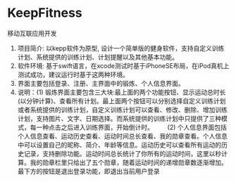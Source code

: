 # KeepFitness
移动互联应用开发
1. 项目简介: 以kepp软件为原型, 设计一个简单版的健身软件，支持自定义训练计划、系统提供的训练计划、计划提醒以及其他基本功能。
2. 软件环境: 基于swift语言，在xcode测试时基于iPhoneSE布局，在iPod真机上测试成功，建议运行时基于这两种环境。
3. 界面主要包括登录、注册、主界面中的锻炼、个人信息界面。
4. 说明：(1) 锻炼界面主要包含三大块:最上面的两个功能按钮、显示运动总时长(以分钟计算)、查看所有计划。最上面两个按钮可以分别选择自定义训练计划或者系统提供的训练计划，自定义训练计划可以查看、修改、删除、增加训练计划，支持图片、文字、日期选择。而系统提供的训练计划中只提供了三种模式，每一种点击之后进入训练界面，开始倒计时。
        (2) 个人信息界面包括个人信息查看、运动历史查看、运动时间总长查看、我的勋章查看。个人信息中可以设置自己的昵称、简介、年龄等信息。运动历史可以查看所有运动的历史记录，支持删除功能。运动时间总长统计了你所有的运动时间，这里以秒计算。我的勋章栏里只给出了五个勋章，随着运动时间的递增勋章数逐渐增加。最下方的按钮是退出登录功能，即退出当前用户登录
